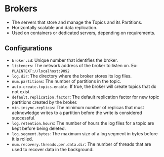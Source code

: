 # Brokers

- The servers that store and manage the Topics and its Partitions.
- Horizontally scalable and data replication.
- Used on containers or dedicated servers, depending on requirements.

## Configurations

- `broker.id`: Unique number that identifies the broker.
- `listeners`: The network address of the broker to listen on. Ex: `PLAINTEXT://localhost:9092`
- `log.dir`: The directory where the broker stores its log files.
- `num.partitions`: The number of partitions in the topic.
- `auto.create.topics.enable`: If true, the broker will create topics that do not exist.
- `default.replication.factor`: The default replication factor for new topic partitions created by the broker.
- `min.insync.replicas`: The minimum number of replicas that must acknowledge writes to a partition before the write is considered successful.
- `log.retention.hours`: The number of hours the log files for a topic are kept before being deleted.
- `log.segment.bytes`: The maximum size of a log segment in bytes before it is rolled.
- `num.recovery.threads.per.data.dir`: The number of threads that are used to recover data in the background.
